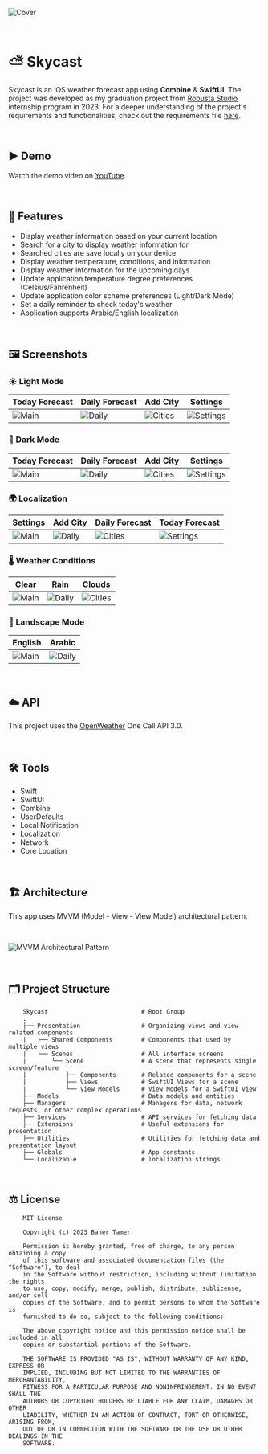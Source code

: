 ![Cover](Screenshots/Cover.jpg)

<br>

# ⛅️ Skycast
Skycast is an iOS weather forecast app using **Combine** & **SwiftUI**. The project was developed as my graduation project from [Robusta Studio](https://robustagroup.com) internship program in 2023. For a deeper understanding of the project's requirements and functionalities, check out the requirements file [here](Requirements.md).

<br>

## ▶️ Demo
Watch the demo video on [YouTube](https://youtu.be/EKfTAnE8Y2M).

<br>

## 🌟 Features
- Display weather information based on your current location
- Search for a city to display weather information for
- Searched cities are save locally on your device
- Display weather temperature, conditions, and information
- Display weather information for the upcoming days
- Update application temperature degree preferences (Celsius/Fahrenheit)
- Update application color scheme preferences (Light/Dark Mode)
- Set a daily reminder to check today's weather
- Application supports Arabic/English localization

<br>

## 🖼️ Screenshots

### ☀️ Light Mode
| **Today Forecast** | **Daily Forecast** | **Add City** | **Settings** |
| ------------------ | ------------------ | ------------ | ------------ |
| ![Main](Screenshots/Light/Main.png) | ![Daily](Screenshots/Light/Daily.png) | ![Cities](Screenshots/Light/Cities.png) | ![Settings](Screenshots/Light/Settings.png) |

### 🌙 Dark Mode
| **Today Forecast** | **Daily Forecast** | **Add City** | **Settings** |
| ------------------ | ------------------ | ------------ | ------------ |
| ![Main](Screenshots/Dark/Main.png) | ![Daily](Screenshots/Dark/Daily.png) | ![Cities](Screenshots/Dark/Cities.png) | ![Settings](Screenshots/Dark/Settings.png) |

### 🌍 Localization
| **Settings** | **Add City** | **Daily Forecast** | **Today Forecast** |
| ------------ | ------------ | ------------------ | ------------------ |
| ![Main](Screenshots/Arabic/Settings.png) | ![Daily](Screenshots/Arabic/Cities.png) | ![Cities](Screenshots/Arabic/Daily.png) | ![Settings](Screenshots/Arabic/Main.png) |

### 🌡️ Weather Conditions
| **Clear** | **Rain** | **Clouds** |
| --------- | -------- | ---------- |
| ![Main](Screenshots/Conditions/Clear.png) | ![Daily](Screenshots/Conditions/Rain.png) | ![Cities](Screenshots/Conditions/Clouds.png) |

### 🔁 Landscape Mode
| **English** | **Arabic** |
| ----------- | ---------- |
| ![Main](Screenshots/Landscape/English.png) | ![Daily](Screenshots/Landscape/Arabic.png) |

<br>

## ☁️ API
This project uses the [OpenWeather](https://openweathermap.org) One Call API 3.0.

<br>

## 🛠️ Tools
- Swift
- SwiftUI
- Combine
- UserDefaults
- Local Notification
- Localization
- Network
- Core Location

<br>

## 🏗️ Architecture
This app uses MVVM (Model - View - View Model) architectural pattern.

<br>

![MVVM Architectural Pattern](Screenshots/MVVM.jpg)

<br>

## 🗂️ Project Structure

```
    Skycast                          # Root Group
    .
    ├── Presentation                 # Organizing views and view-related components
    |   ├── Shared Components        # Components that used by multiple views
    |   └── Scenes                   # All interface screens
    |       └── Scene                # A scene that represents single screen/feature
    |           ├── Components       # Related components for a scene
    |           ├── Views            # SwiftUI Views for a scene
    |           └── View Models      # View Models for a SwiftUI view
    ├── Models                       # Data models and entities
    ├── Managers                     # Managers for data, network requests, or other complex operations
    ├── Services                     # API services for fetching data
    ├── Extensions                   # Useful extensions for presentation
    ├── Utilities                    # Utilities for fetching data and presentation layout
    ├── Globals                      # App constants
    └── Localizable                  # localization strings
```

<br>

## ⚖️ License
```
    MIT License
    
    Copyright (c) 2023 Baher Tamer
    
    Permission is hereby granted, free of charge, to any person obtaining a copy
    of this software and associated documentation files (the "Software"), to deal
    in the Software without restriction, including without limitation the rights
    to use, copy, modify, merge, publish, distribute, sublicense, and/or sell
    copies of the Software, and to permit persons to whom the Software is
    furnished to do so, subject to the following conditions:
    
    The above copyright notice and this permission notice shall be included in all
    copies or substantial portions of the Software.
    
    THE SOFTWARE IS PROVIDED "AS IS", WITHOUT WARRANTY OF ANY KIND, EXPRESS OR
    IMPLIED, INCLUDING BUT NOT LIMITED TO THE WARRANTIES OF MERCHANTABILITY,
    FITNESS FOR A PARTICULAR PURPOSE AND NONINFRINGEMENT. IN NO EVENT SHALL THE
    AUTHORS OR COPYRIGHT HOLDERS BE LIABLE FOR ANY CLAIM, DAMAGES OR OTHER
    LIABILITY, WHETHER IN AN ACTION OF CONTRACT, TORT OR OTHERWISE, ARISING FROM,
    OUT OF OR IN CONNECTION WITH THE SOFTWARE OR THE USE OR OTHER DEALINGS IN THE
    SOFTWARE.
```
